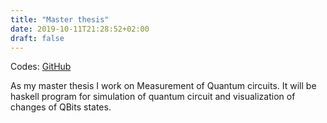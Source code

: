 ```yaml
---
title: "Master thesis"
date: 2019-10-11T21:28:52+02:00
draft: false 
---
```

Codes: [GitHub](https://github.com/Tabas32/diplomovka/blob/master/programy/QCircuits.hs)

As my master thesis I work on Measurement of Quantum circuits. It will be haskell program for simulation of quantum circuit and visualization of changes of QBits states.

